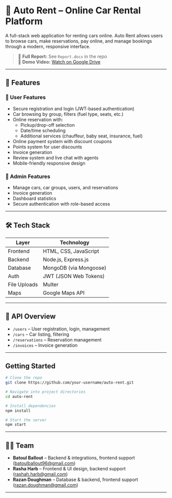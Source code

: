 # 🚗 Auto Rent – Online Car Rental Platform

A full-stack web application for renting cars online. Auto Rent allows users to browse cars, make reservations, pay online, and manage bookings through a modern, responsive interface.

> 📄 **Full Report:** See `Report.docx` in the repo  
> 🎥 **Demo Video:** [Watch on Google Drive](https://drive.google.com/file/d/1tEJnKX-lcjQke_EdGVC61-zzFtksCI8X/view?usp=sharing)

---

## 📌 Features

### 👥 User Features
- Secure registration and login (JWT-based authentication)
- Car browsing by group, filters (fuel type, seats, etc.)
- Online reservation with:
  - Pickup/drop-off selection
  - Date/time scheduling
  - Additional services (chauffeur, baby seat, insurance, fuel)
- Online payment system with discount coupons
- Points system for user discounts
- Invoice generation
- Review system and live chat with agents
- Mobile-friendly responsive design

### 🔧 Admin Features
- Manage cars, car groups, users, and reservations
- Invoice generation
- Dashboard statistics
- Secure authentication with role-based access

---

## 🛠️ Tech Stack

| Layer         | Technology           |
|--------------|----------------------|
| Frontend     | HTML, CSS, JavaScript |
| Backend      | Node.js, Express.js   |
| Database     | MongoDB (via Mongoose) |
| Auth         | JWT (JSON Web Tokens) |
| File Uploads | Multer               |
| Maps         | Google Maps API      |

---

## 📂 API Overview

- `/users` – User registration, login, management
- `/cars` – Car listing, filtering
- `/reservations` – Reservation management
- `/invoices` – Invoice generation

---

## Getting Started

```bash
# Clone the repo
git clone https://github.com/your-username/auto-rent.git

# Navigate into project directories
cd auto-rent

# Install dependencies
npm install

# Start the server
npm start
```
---

## 👩‍💻 Team

- **Batoul Ballout** – Backend & integrations, frontend support (batoulballout96@gmail.com)
- **Rasha Harb** – Frontend & UI design, backend support (rashah.harb@gmail.com)
- **Razan Doughman** – Database & backend, frontend support (razan.doughman@gmail.com)

---
